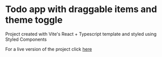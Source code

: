 # Todo app with draggable items and theme toggle

Project created with Vite's React + Typescript template and styled using Styled Components

For a live version of the project click [here](https://fem-dragndrop-todo.netlify.app/)
